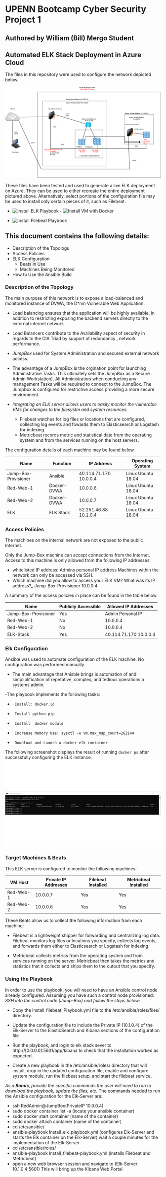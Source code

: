 # UPENN Bootcamp Cyber Security Project 1 
## Authored by William (Bill) Mergo Student 

## Automated ELK Stack Deployment in Azure Cloud 

The files in this repository were used to configure the network depicted below.

![TODO: Update the path with the name of your diagram](Images/CyberSecurity_Project1.png)

These files have been tested and used to generate a live ELK deployment on Azure. They can be used to either recreate the entire deployment pictured above. Alternatively, select portions of the configuration file may be used to install only certain pieces of it, such as Filebeat.

  - ![Install ELK Playbook](Ansible/elk_install_playbook.yml)    - ![Install VM with Docker](Ansible/install_docker_playbook.yml)
  
  - ![Install Filebeat Playbook](Ansible/Filebeat_playbook.yml)  

## This document contains the following details:
  - Description of the Topologu
  - Access Policies
  - ELK Configuration
    - Beats in Use
    - Machines Being Monitored
  - How to Use the Ansible Build


### Description of the Topology

The main purpose of this network is to expose a load-balanced and monitored instance of DVWA, the D*mn Vulnerable Web Application.

- Load balancing ensures that the application will be highly available, in addition to restricting exposing the backend servers directly to the external internet network
- Load Balancers contribute to the Availability aspect of security in regards to the CIA Triad by support of redundancy , network performance.

- _JumpBox_ used for System Administration and secured external network access.
- The advantage of a JumpBox is the orgination point for launching Administrative Tasks. This ultimately sets the JumpBox as a Secure Admin Workstation). All Administrators when conducting any management Tasks will be required to connect to the JumpBox.  The Jumpbox is configured for restrictive access providing a more secure environment.

- _Integrating an ELK server allows users to easily monitor the vulnerable VMs for changes to the filesystm and system resources._
   - Filebeat watches for log files or locations that are configured, collecting log events and fowards them to Elasticsearch or Logstash for indexing
   - Metricbeat records metric and statistical data from the operating system and from the services running on the host servers.

The configuration details of each machine may be found below.
 
| Name                 | Function    | IP Address             | Operating System   |
|----------------------|-------------|------------------------|--------------------|
| Jump-Box-Provisioner | Ansible     | 40.114.71.170 10.0.0.4 | Linux Ubuntu 18.04 |
| Red-Web-1            | Docker-DVWA | 10.0.0.6               | Linux Ubuntu 18.04 |
| Red-Web-2            | Docker-DVWA | 10.0.0.7               | Linux Ubuntu 18.04 |
| ELK                  | ELK Stack   | 52.251.46.88 10.1.0.4  | Linux Ubuntu 18.04 |


### Access Policies

The machines on the internal network are not exposed to the public Internet.

Only the Jump-Box machine can accept connections from the Internet. Access to this machine is only allowed from the following IP addresses:
- whitelisted IP address:  Admins personal IP address
 Machines within the network can only be accessed via SSH.
-  Which machine did you allow to access your ELK VM? What was its IP address?_ Jump-Box-Provisioner 10.0.0.4

A summary of the access policies in place can be found in the table below.

| Name                 | Publicly Accessible | Allowed IP Addresses   |
|----------------------|---------------------|------------------------|
| Jump-Box-Provisioner | Yes                 | Admin Personal IP      |
| Red-Web-1            | No                  | 10.0.0.4               |
| Red-Web-2            | No                  | 10.0.0.4               |
| ELK-Stack            | Yes                 | 40.114.71.170 10.0.0.4 |


### Elk Configuration

Ansible was used to automate configuration of the ELK machine. No configuration was performed manually.
 
-  The main advantage that Anisble brings is automation of and simpliplification of repetative, complex, and tedious operations a systems admin.

-The playbook implements the following tasks:
 
-      Install: docker.io
-      Install python-pip
-      Install  docker module
-      Increase Memory Use: sysctl -w vm.max_map_count=262144
-      Download and Launch a docker elk container


The following screenshot displays the result of running `docker ps` after successfully configuring the ELK instance.
![Screen Shot Confirmation](Images/docker_elk_screen_verification.png)
### Target Machines & Beats
This ELK server is configured to monitor the following machines:
 
 | VM Host   | Private IP Addresses | Filebeat  Installed | Metricbeat  Installed | 
 |-----------|----------------------|---------------------|-----------------------|
 | Red-Web-1 | 10.0.0.7             | Yes                 | Yes                   |
 | Red-Web-2 | 10.0.0.6             | Yes                 | Yes                   |

These Beats allow us to collect the following information from each machine:
 
-   Filebeat is a lightweight shipper for forwarding and centralizing log data. Filebeat monitors log files or locations you specify, collects log events, and forwards them either to Elasticsearch or Logstash for indexing.

-   Metricbeat collects metrics from the operating system and from services running on the server. Metricbeat then takes the metrics and statistics that it collects and ships them to the output that you specify.

### Using the Playbook
In order to use the playbook, you will need to have an Ansible control node already configured. Assuming you have such a control node provisioned:
 _SSH into the control node (Jump-Box) and follow the steps below:_
-   Copy the Install_filebeat_Playbook.yml file to the /etc/ansible/roles/files/ directory.
-   Update the configuration file to include the Private IP (10.1.0.4) of the Elk-Server to the ElasticSearch and Kibana sections of the configuration file
  - Run the playbook, and login to elk stack sever  to http://[0.0.0.0]:5601/app/kibana  to check that the installation worked as     expected.

-  Create a new playbook in the /etc/ansible/roles/ directory that will install, drop in the updated configuration file, enable and configure system module, run the filebeat setup, and start the filebeat service.

_As a **Bonus**, provide the specific commands the user will need to run to download the playbook, update the files, etc._
 The commands needed to run the Ansible configuration for the Elk-Server are:
- ssh RedAdmin@JumpBox(PrivateIP 10.0.0.4)
- sudo docker container list -a (locate your ansible container)
- sudo docker start container (name of the container)
- sudo docker attach container (name of the container)
- cd /etc/ansible/
- ansible-playbook Install_elk_playbook.yml (configures Elk-Server and starts the Elk container on the Elk-Server) wait a couple minutes for the implementation of the Elk-Server
- cd /etc/ansible/roles/
- ansible-playbook Install_filebeat-playbook.yml (installs Filebeat and Metricbeat)
- open a new web browser session and navigate to (Elk-Server 10.1.0.4:5601) This will bring up the Kibana Web Portal 
